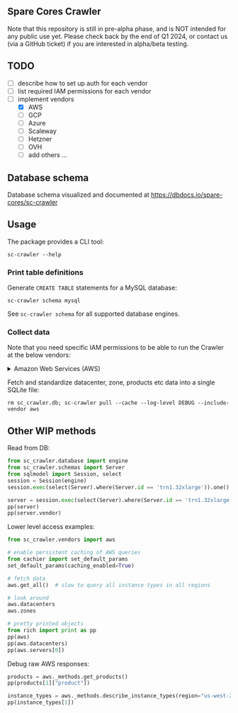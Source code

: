 ## Spare Cores Crawler

Note that this repository is still in pre-alpha phase, and is NOT intended for any public use yet.
Please check back by the end of Q1 2024, or contact us (via a GitHub ticket) if you are interested
in alpha/beta testing.

## TODO

- [ ] describe how to set up auth for each vendor
- [ ] list required IAM permissions for each vendor
- [ ] implement vendors
    - [x] AWS
    - [ ] GCP
    - [ ] Azure
    - [ ] Scaleway
    - [ ] Hetzner
    - [ ] OVH
    - [ ] add others ...

## Database schema

Database schema visualized and documented at https://dbdocs.io/spare-cores/sc-crawler

## Usage

The package provides a CLI tool:

```shell
sc-crawler --help
```

### Print table definitions

Generate `CREATE TABLE` statements for a MySQL database:

```shell
sc-crawler schema mysql
```

See `sc-crawler schema` for all supported database engines.

### Collect data

Note that you need specific IAM permissions to be able to run the Crawler at the below vendors:

<details>

<summary>Amazon Web Services (AWS)</summary>

```json
{
    "Version": "2012-10-17",
    "Statement": [
        {
            "Sid": "AllowCrawler",
            "Effect": "Allow",
            "Action": [
                "pricing:ListPriceLists",
                "pricing:GetPriceListFileUrl",
                "pricing:GetProducts",
                "ec2:DescribeRegions",
                "ec2:DescribeAvailabilityZones",
                "ec2:DescribeInstanceTypes"
            ],
            "Resource": "*"
        }
    ]
}
```

</details>


Fetch and standardize datacenter, zone, products etc data into a single SQLite file:

```shell
rm sc_crawler.db; sc-crawler pull --cache --log-level DEBUG --include-vendor aws
```

## Other WIP methods

Read from DB:

```py
from sc_crawler.database import engine
from sc_crawler.schemas import Server
from sqlmodel import Session, select
session = Session(engine)
session.exec(select(Server).where(Server.id == 'trn1.32xlarge')).one()

server = session.exec(select(Server).where(Server.id == 'trn1.32xlarge')).one()
pp(server)
pp(server.vendor)
```

Lower level access examples:

```py
from sc_crawler.vendors import aws

# enable persistent caching of AWS queries
from cachier import set_default_params
set_default_params(caching_enabled=True)

# fetch data
aws.get_all()  # slow to query all instance types in all regions

# look around
aws.datacenters
aws.zones

# pretty printed objects
from rich import print as pp
pp(aws)
pp(aws.datacenters)
pp(aws.servers[0])
```

Debug raw AWS responses:

```py
products = aws._methods.get_products()
pp(products[1]["product"])

instance_types = aws._methods.describe_instance_types(region="us-west-2")
pp(instance_types[1])
```
